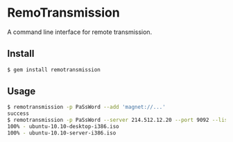 RemoTransmission
================

A command line interface for remote transmission.

Install
-------

```sh
$ gem install remotransmission
```

Usage
-----

```sh
$ remotransmission -p PaSsWord --add 'magnet://...'
success
$ remotransmission -p PaSsWord --server 214.512.12.20 --port 9092 --list
100% - ubuntu-10.10-desktop-i386.iso
100% - ubuntu-10.10-server-i386.iso
```
